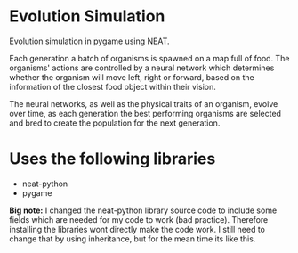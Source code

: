 # Evolution Simulation
Evolution simulation in pygame using NEAT.

Each generation a batch of organisms is spawned on a map full of food. The organisms' actions are controlled by a neural network which determines whether the organism will move left, right or forward, based on the information of the closest food object within their vision.

The neural networks, as well as the physical traits of an organism, evolve over time, as each generation the best performing organisms are selected and bred to create the population for the next generation.

# Uses the following libraries
<ul>
<li>neat-python</li>
<li>pygame</li>
</ul>

<b>Big note:</b>
I changed the neat-python library source code to include some fields which are needed for my code to work (bad practice).
Therefore installing the libraries wont directly make the code work. 
I still need to change that by using inheritance, but for the mean time its like this.
